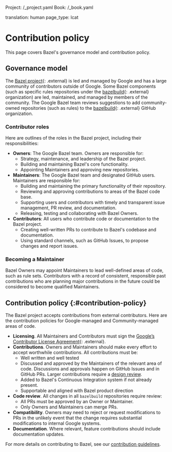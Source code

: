 Project: /_project.yaml
Book: /_book.yaml

translation: human
page_type: lcat

# Contribution policy

This page covers Bazel's governance model and contribution policy.

## Governance model

The [Bazel project](https://github.com/bazelbuild){: .external} is led and managed by Google
and has a large community of contributors outside of Google. Some Bazel
components (such as specific rules repositories under the
[bazelbuild](https://github.com/bazelbuild){: .external} organization) are led,
maintained, and managed by members of the community. The Google Bazel team
reviews suggestions to add community-owned repositories (such as rules) to the
[bazelbuild](https://github.com/bazelbuild){: .external} GitHub organization.

### Contributor roles

Here are outlines of the roles in the Bazel project, including their
responsibilities:

*   **Owners**: The Google Bazel team. Owners are responsible for:
    *   Strategy, maintenance, and leadership of the Bazel project.
    *   Building and maintaining Bazel's core functionality.
    *   Appointing Maintainers and approving new repositories.
*   **Maintainers**: The Google Bazel team and designated GitHub users.
    Maintainers are responsible for:
    *   Building and maintaining the primary functionality of their repository.
    *   Reviewing and approving contributions to areas of the Bazel code base.
    *   Supporting users and contributors with timely and transparent issue
        management, PR review, and documentation.
    *   Releasing, testing and collaborating with Bazel Owners.
*   **Contributors**: All users who contribute code or documentation to the
    Bazel project.
    *   Creating well-written PRs to contribute to Bazel's codebase and
        documentation.
    *   Using standard channels, such as GitHub Issues, to propose changes and
        report issues.

### Becoming a Maintainer

Bazel Owners may appoint Maintainers to lead well-defined areas of code, such as
rule sets. Contributors with a record of consistent, responsible past
contributions who are planning major contributions in the future could be
considered to become qualified Maintainers.

## Contribution policy {:#contribution-policy}

The Bazel project accepts contributions from external contributors. Here are the
contribution policies for Google-managed and Community-managed areas of code.

*   **Licensing**. All Maintainers and Contributors must sign the
    [Google’s Contributor License Agreement](https://cla.developers.google.com/clas){: .external}.
*   **Contributions**. Owners and Maintainers should make every effort to accept
    worthwhile contributions. All contributions must be:
    *   Well written and well tested
    *   Discussed and approved by the Maintainers of the relevant area of code.
        Discussions and approvals happen on GitHub Issues and in GitHub PRs.
        Larger contributions require a
        [design review](/contribute/design-documents).
    *   Added to Bazel's Continuous Integration system if not already present.
    *   Supportable and aligned with Bazel product direction
*   **Code review**. All changes in all `bazelbuild` repositories require
    review:
    *   All PRs must be approved by an Owner or Maintainer.
    *   Only Owners and Maintainers can merge PRs.
*   **Compatibility**. Owners may need to reject or request modifications to PRs
    in the unlikely event that the change requires substantial modifications to
    internal Google systems.
*   **Documentation**. Where relevant, feature contributions should include
    documentation updates.

For more details on contributing to Bazel, see our
[contribution guidelines](/contribute/guide).
